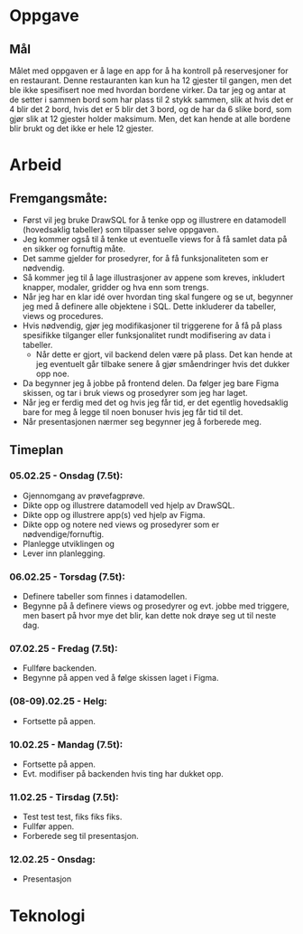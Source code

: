 # Oppgave
## Mål
Målet med oppgaven er å lage en app for å ha kontroll på reservesjoner for en restaurant. Denne restauranten kan kun ha 12 gjester til gangen, men det ble ikke spesifisert noe med hvordan bordene virker. Da tar jeg og antar at de setter i sammen bord som har plass til 2 stykk sammen, slik at hvis det er 4 blir det 2 bord, hvis det er 5 blir det 3 bord, og de har da 6 slike bord, som gjør slik at 12 gjester holder maksimum. Men, det kan hende at alle bordene blir brukt og det ikke er hele 12 gjester.

# Arbeid
## Fremgangsmåte:
- Først vil jeg bruke DrawSQL for å tenke opp og illustrere en datamodell (hovedsaklig tabeller) som tilpasser selve oppgaven.
- Jeg kommer også til å tenke ut eventuelle views for å få samlet data på en sikker og fornuftig måte.
- Det samme gjelder for prosedyrer, for å få funksjonaliteten som er nødvendig.
- Så kommer jeg til å lage illustrasjoner av appene som kreves, inkludert knapper, modaler, gridder og hva enn som trengs.
- Når jeg har en klar idé over hvordan ting skal fungere og se ut, begynner jeg med å definere alle objektene i SQL. Dette inkluderer da tabeller, views og procedures.
- Hvis nødvendig, gjør jeg modifikasjoner til triggerene for å få på plass spesifikke tilganger eller funksjonalitet rundt modifisering av data i tabeller.
  - Når dette er gjort, vil backend delen være på plass. Det kan hende at jeg eventuelt går tilbake senere å gjør småendringer hvis det dukker opp noe.
- Da begynner jeg å jobbe på frontend delen. Da følger jeg bare Figma skissen, og tar i bruk views og prosedyrer som jeg har laget.
- Når jeg er ferdig med det og hvis jeg får tid, er det egentlig hovedsaklig bare for meg å legge til noen bonuser hvis jeg får tid til det.
- Når presentasjonen nærmer seg begynner jeg å forberede meg.
## Timeplan
### 05.02.25 - Onsdag (7.5t):
- Gjennomgang av prøvefagprøve.
- Dikte opp og illustrere datamodell ved hjelp av DrawSQL.
- Dikte opp og illustrere app(s) ved hjelp av Figma.
- Dikte opp og notere ned views og prosedyrer som er nødvendige/fornuftig.
- Planlegge utviklingen og 
- Lever inn planlegging.
### 06.02.25 - Torsdag (7.5t):
- Definere tabeller som finnes i datamodellen.
- Begynne på å definere views og prosedyrer og evt. jobbe med triggere, men basert på hvor mye det blir, kan dette nok drøye seg ut til neste dag.
### 07.02.25 - Fredag (7.5t):
- Fullføre backenden.
- Begynne på appen ved å følge skissen laget i Figma.
### (08-09).02.25 - Helg:
- Fortsette på appen.
### 10.02.25 - Mandag (7.5t):
- Fortsette på appen.
- Evt. modifiser på backenden hvis ting har dukket opp.
### 11.02.25 - Tirsdag (7.5t):
- Test test test, fiks fiks fiks.
- Fullfør appen.
- Forberede seg til presentasjon.
### 12.02.25 - Onsdag:
- Presentasjon

# Teknologi
